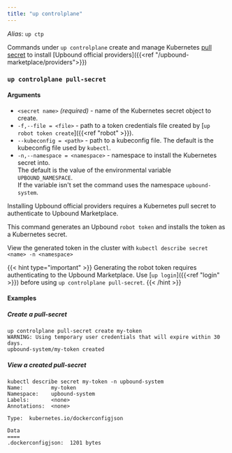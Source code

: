 ```yaml
---
title: "up controlplane"
---
```

_Alias_: `up ctp`

Commands under `up controlplane` create and manage Kubernetes [pull secret](https://kubernetes.io/docs/tasks/configure-pod-container/pull-image-private-registry/) to install [Upbound official providers]({{<ref "/upbound-marketplace/providers">}})

### `up controlplane pull-secret`

<!-- omit in toc -->
#### Arguments
* `<secret name>` _(required)_ - name of the Kubernetes secret object to create.
* `-f,--file = <file>` - path to a token credentials file created by [`up robot token create`]({{<ref "robot" >}}).
* `--kubeconfig = <path>` - path to a kubeconfig file. The default is the kubeconfig file used by `kubectl`.
* `-n,--namespace = <namespace>` - namespace to install the Kubernetes secret into.  
The default is the value of the environmental variable `UPBOUND_NAMESPACE`.  
If the variable isn't set the command uses the namespace `upbound-system`.

Installing Upbound official providers requires a Kubernetes pull secret to authenticate to Upbound Marketplace.

This command generates an Upbound `robot token` and installs the token as a Kubernetes secret.

View the generated token in the cluster with `kubectl describe secret <name> -n <namespace>`

{{< hint type="important" >}}
Generating the robot token requires authenticating to the Upbound Marketplace. Use [`up login`]({{<ref "login" >}}) before using `up controlplane pull-secret`.
{{< /hint >}}

<!-- omit in toc -->
#### Examples

##### Create a pull-secret
```shell
up controlplane pull-secret create my-token
WARNING: Using temporary user credentials that will expire within 30 days.
upbound-system/my-token created
```

##### View a created pull-secret
```shell
kubectl describe secret my-token -n upbound-system
Name:         my-token
Namespace:    upbound-system
Labels:       <none>
Annotations:  <none>

Type:  kubernetes.io/dockerconfigjson

Data
====
.dockerconfigjson:  1201 bytes
```
